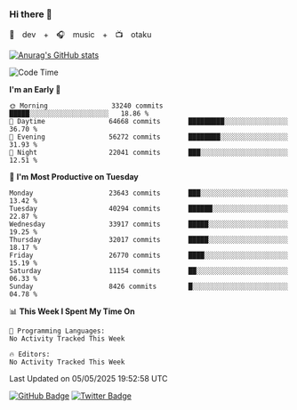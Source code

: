 ### Hi there 👋

🚀　dev　+　🎧　music　+　📺　otaku


[![Anurag's GitHub stats](https://github-readme-stats.vercel.app/api?username=koheitasaka&count_private=true&show_icons=true&theme=monokai)](https://github.com/koheitasaka/github-readme-stats)

<!--START_SECTION:waka-->
![Code Time](http://img.shields.io/badge/Code%20Time-1%2C161%20hrs%2023%20mins-blue)

**I'm an Early 🐤** 

```text
🌞 Morning                33240 commits       █████░░░░░░░░░░░░░░░░░░░░   18.86 % 
🌆 Daytime                64668 commits       █████████░░░░░░░░░░░░░░░░   36.70 % 
🌃 Evening                56272 commits       ████████░░░░░░░░░░░░░░░░░   31.93 % 
🌙 Night                  22041 commits       ███░░░░░░░░░░░░░░░░░░░░░░   12.51 % 
```
📅 **I'm Most Productive on Tuesday** 

```text
Monday                   23643 commits       ███░░░░░░░░░░░░░░░░░░░░░░   13.42 % 
Tuesday                  40294 commits       ██████░░░░░░░░░░░░░░░░░░░   22.87 % 
Wednesday                33917 commits       █████░░░░░░░░░░░░░░░░░░░░   19.25 % 
Thursday                 32017 commits       █████░░░░░░░░░░░░░░░░░░░░   18.17 % 
Friday                   26770 commits       ████░░░░░░░░░░░░░░░░░░░░░   15.19 % 
Saturday                 11154 commits       ██░░░░░░░░░░░░░░░░░░░░░░░   06.33 % 
Sunday                   8426 commits        █░░░░░░░░░░░░░░░░░░░░░░░░   04.78 % 
```


📊 **This Week I Spent My Time On** 

```text
💬 Programming Languages: 
No Activity Tracked This Week

🔥 Editors: 
No Activity Tracked This Week
```


 Last Updated on 05/05/2025 19:52:58 UTC
<!--END_SECTION:waka-->

[![GitHub Badge](https://img.shields.io/badge/GitHub-100000?style=for-the-badge&logo=github&logoColor=white)](https://github.com/koheitasaka)
[![Twitter Badge](https://img.shields.io/badge/Twitter-1DA1F2?style=for-the-badge&logo=twitter&logoColor=white)](https://twitter.com/sleep_asleep_)
